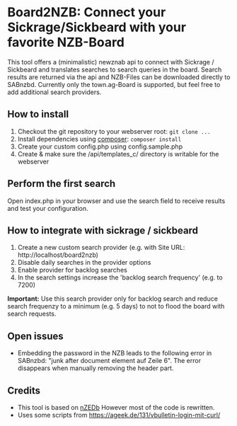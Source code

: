 # Board2NZB: Connect your Sickrage/Sickbeard with your favorite NZB-Board

This tool offers a (minimalistic) newznab api to connect with 
Sickrage / Sickbeard and translates searches to search queries 
in the board. Search results are returned via the api and NZB-Files 
can be downloaded directly to SABnzbd.
Currently only the town.ag-Board is supported, but feel free to add additional search providers.

## How to install
1. Checkout the git repository to your webserver root: `git clone ... `
2. Install dependencies using [composer](https://getcomposer.org/): `composer install`
3. Create your custom config.php using config.sample.php
4. Create & make sure the /api/templates_c/ directory is writable for the webserver

## Perform the first search
Open index.php in your browser and use the search field to receive results and test your configuration.

## How to integrate with sickrage / sickbeard
1. Create a new custom search provider (e.g. with Site URL: http://localhost/board2nzb)
2. Disable daily searches in the provider options
3. Enable provider for backlog searches
4. In the search settings increase the 'backlog search frequency' (e.g. to 7200)


**Important:** Use this search provider only for backlog search and reduce search frequenzy to a minimum (e.g. 5 days) 
to not to flood the board with search requests.

## Open issues
* Embedding the password in the NZB leads to the following error in SABnzbd: "junk after document element auf Zeile 6". The error disappears when manually removing the header part.

## Credits
- This tool is based on [nZEDb](https://github.com/nZEDb/nZEDb) However most of the code is rewritten.
- Uses some scripts from https://ageek.de/131/vbulletin-login-mit-curl/
